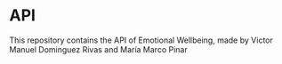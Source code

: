 # API
This repository contains the API of Emotional Wellbeing, made by Victor Manuel Dominguez Rivas and María Marco Pinar

